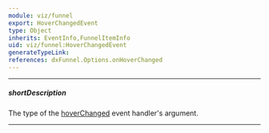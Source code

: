 ```yaml
---
module: viz/funnel
export: HoverChangedEvent
type: Object
inherits: EventInfo,FunnelItemInfo
uid: viz/funnel:HoverChangedEvent
generateTypeLink: 
references: dxFunnel.Options.onHoverChanged
---
```

---
##### shortDescription
The type of the [hoverChanged]({basewidgetpath}/Events/#hoverChanged) event handler's argument.

---
<!-- Description goes here -->